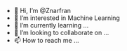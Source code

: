 - 👋 Hi, I’m @Znarfran
- 👀 I’m interested in Machine Learning
- 🌱 I’m currently learning  ...
- 💞️ I’m looking to collaborate on ...
- 📫 How to reach me ...

<!---
Znarfran/Znarfran is a ✨ special ✨ repository because its `README.md` (this file) appears on your GitHub profile.
You can click the Preview link to take a look at your changes.
--->
